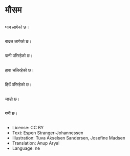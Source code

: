 # मौसम

##
घाम लागेको छ।

##
बादल लागेको छ।

##
पानी परिरहेको छ।

##
हावा चलिरहेको छ।

##
हिउँ परिरहेको छ।

##
जाडो छ।

##
गर्मी छ।

##
* License: CC BY
* Text: Espen Stranger-Johannessen
* Illustration: Tuva Akselsen Sandersen, Josefine Madsen
* Translation: Anup Aryal
* Language: ne
